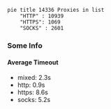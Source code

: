 
```mermaid
pie title 14336 Proxies in list
    "HTTP" : 10939
    "HTTPS": 1069
    "SOCKS" : 2601
```

### Some Info
#### Average Timeout

- mixed: 2.3s
- http: 0.9s
- https: 8.6s
- socks: 5.2s